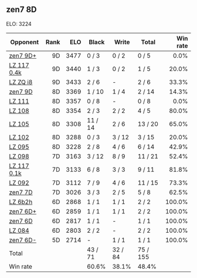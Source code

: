 ## zen7 8D ##

ELO: 3224

Opponent | Rank | ELO | Black | Write | Total | Win rate
---------|-----:|----:|-------|-------|-------|-------:
[zen7 9D+](zen7%209D+.md) | 9D | 3477 | 0 / 3 | 0 / 2 | 0 / 5 | 0.0%
[LZ 117 0.4k](LZ%20117%200.4k.md) | 9D | 3440 | 1 / 3 | 0 / 2 | 1 / 5 | 20.0%
[LZ ZQ i8](LZ%20ZQ%20i8.md) | 9D | 3433 | 2 / 6 | - | 2 / 6 | 33.3%
[zen7 9D](zen7%209D.md) | 8D | 3369 | 1 / 10 | 1 / 4 | 2 / 14 | 14.3%
[LZ 111](LZ%20111.md) | 8D | 3357 | 0 / 8 | - | 0 / 8 | 0.0%
[LZ 108](LZ%20108.md) | 8D | 3354 | 2 / 3 | 2 / 2 | 4 / 5 | 80.0%
[LZ 105](LZ%20105.md) | 8D | 3308 | 11 / 14 | 2 / 6 | 13 / 20 | 65.0%
[LZ 102](LZ%20102.md) | 8D | 3288 | 0 / 3 | 3 / 12 | 3 / 15 | 20.0%
[LZ 095](LZ%20095.md) | 8D | 3228 | 2 / 8 | 4 / 6 | 6 / 14 | 42.9%
[LZ 098](LZ%20098.md) | 7D | 3163 | 3 / 12 | 8 / 9 | 11 / 21 | 52.4%
[LZ 117 0.1k](LZ%20117%200.1k.md) | 7D | 3133 | 6 / 8 | 3 / 3 | 9 / 11 | 81.8%
[LZ 092](LZ%20092.md) | 7D | 3112 | 7 / 9 | 4 / 6 | 11 / 15 | 73.3%
[zen7 7D](zen7%207D.md) | 7D | 3026 | 3 / 3 | 2 / 5 | 5 / 8 | 62.5%
[LZ 6b2h](LZ%206b2h.md) | 6D | 2868 | 1 / 1 | 1 / 1 | 2 / 2 | 100.0%
[zen7 6D+](zen7%206D+.md) | 6D | 2859 | 1 / 1 | 1 / 1 | 2 / 2 | 100.0%
[zen7 6D](zen7%206D.md) | 6D | 2817 | 1 / 1 | - | 1 / 1 | 100.0%
[LZ 084](LZ%20084.md) | 6D | 2803 | 2 / 2 | - | 2 / 2 | 100.0%
[zen7 6D-](zen7%206D-.md) | 5D | 2714 | - | 1 / 1 | 1 / 1 | 100.0%
Total | | | 43 / 71 | 32 / 84 | 75 / 155 | 
Win rate| | | 60.6% | 38.1% | 48.4% | 

